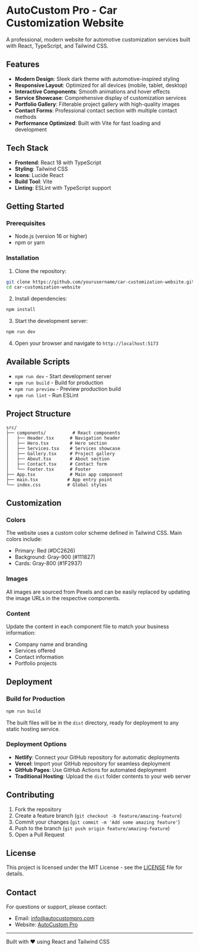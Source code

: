 # AutoCustom Pro - Car Customization Website

A professional, modern website for automotive customization services built with React, TypeScript, and Tailwind CSS.

## Features

- **Modern Design**: Sleek dark theme with automotive-inspired styling
- **Responsive Layout**: Optimized for all devices (mobile, tablet, desktop)
- **Interactive Components**: Smooth animations and hover effects
- **Service Showcase**: Comprehensive display of customization services
- **Portfolio Gallery**: Filterable project gallery with high-quality images
- **Contact Forms**: Professional contact section with multiple contact methods
- **Performance Optimized**: Built with Vite for fast loading and development

## Tech Stack

- **Frontend**: React 18 with TypeScript
- **Styling**: Tailwind CSS
- **Icons**: Lucide React
- **Build Tool**: Vite
- **Linting**: ESLint with TypeScript support

## Getting Started

### Prerequisites

- Node.js (version 16 or higher)
- npm or yarn

### Installation

1. Clone the repository:
```bash
git clone https://github.com/yourusername/car-customization-website.git
cd car-customization-website
```

2. Install dependencies:
```bash
npm install
```

3. Start the development server:
```bash
npm run dev
```

4. Open your browser and navigate to `http://localhost:5173`

## Available Scripts

- `npm run dev` - Start development server
- `npm run build` - Build for production
- `npm run preview` - Preview production build
- `npm run lint` - Run ESLint

## Project Structure

```
src/
├── components/          # React components
│   ├── Header.tsx      # Navigation header
│   ├── Hero.tsx        # Hero section
│   ├── Services.tsx    # Services showcase
│   ├── Gallery.tsx     # Project gallery
│   ├── About.tsx       # About section
│   ├── Contact.tsx     # Contact form
│   └── Footer.tsx      # Footer
├── App.tsx             # Main app component
├── main.tsx           # App entry point
└── index.css          # Global styles

```

## Customization

### Colors
The website uses a custom color scheme defined in Tailwind CSS. Main colors include:
- Primary: Red (#DC2626)
- Background: Gray-900 (#111827)
- Cards: Gray-800 (#1F2937)

### Images
All images are sourced from Pexels and can be easily replaced by updating the image URLs in the respective components.

### Content
Update the content in each component file to match your business information:
- Company name and branding
- Services offered
- Contact information
- Portfolio projects

## Deployment

### Build for Production
```bash
npm run build
```

The built files will be in the `dist` directory, ready for deployment to any static hosting service.

### Deployment Options
- **Netlify**: Connect your GitHub repository for automatic deployments
- **Vercel**: Import your GitHub repository for seamless deployment
- **GitHub Pages**: Use GitHub Actions for automated deployment
- **Traditional Hosting**: Upload the `dist` folder contents to your web server

## Contributing

1. Fork the repository
2. Create a feature branch (`git checkout -b feature/amazing-feature`)
3. Commit your changes (`git commit -m 'Add some amazing feature'`)
4. Push to the branch (`git push origin feature/amazing-feature`)
5. Open a Pull Request

## License

This project is licensed under the MIT License - see the [LICENSE](LICENSE) file for details.

## Contact

For questions or support, please contact:
- Email: info@autocustompro.com
- Website: [AutoCustom Pro](https://your-website.com)

---

Built with ❤️ using React and Tailwind CSS